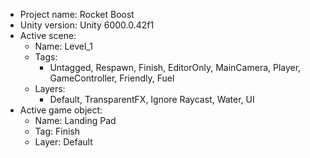 <!-- UNITY CODE ASSIST INSTRUCTIONS START -->
- Project name: Rocket Boost
- Unity version: Unity 6000.0.42f1
- Active scene:
  - Name: Level_1
  - Tags:
    - Untagged, Respawn, Finish, EditorOnly, MainCamera, Player, GameController, Friendly, Fuel
  - Layers:
    - Default, TransparentFX, Ignore Raycast, Water, UI
- Active game object:
  - Name: Landing Pad
  - Tag: Finish
  - Layer: Default
<!-- UNITY CODE ASSIST INSTRUCTIONS END -->
